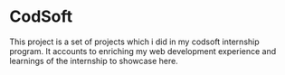 # CodSoft
This project is a set of projects which i did in my codsoft internship program.
It accounts to enriching my web development experience and learnings of the internship to showcase here.
